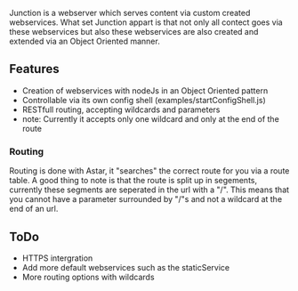 Junction is a webserver which serves content via custom created webservices.
What set Junction appart is that not only all contect goes via these webservices but also these webservices are also created and extended via an Object Oriented manner.

## Features
 - Creation of webservices with nodeJs in an Object Oriented pattern
 - Controllable via its own config shell (examples/startConfigShell.js)
 - RESTfull routing, accepting wildcards and parameters
  - note: Currently it accepts only one wildcard and only at the end of the route

### Routing
Routing is done with Astar, it "searches" the correct route for you via a route
 table. A good thing to note is that the route is split up in segements, 
 currently these segments are seperated in the url with a "/". This means
 that you cannot have a parameter surrounded by "/"s and not a wildcard at the 
 end of an url.  


## ToDo
 - HTTPS intergration
 - Add more default webservices such as the staticService
 - More routing options with wildcards